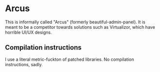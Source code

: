 # Arcus
This is informally called "Arcus" (formerly beautiful-admin-panel). It is meant to be a competitor towards solutions such as Virtualizor, which have horrible UI/UX designs.

## Compilation instructions
I use a literal metric-fuckton of patched libraries. No compilation instructions, sadly.

